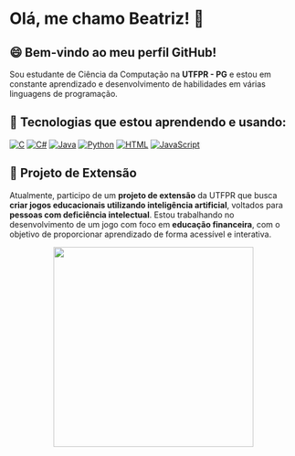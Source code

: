 # Olá, me chamo Beatriz! 👋

## 😄 Bem-vindo ao meu perfil GitHub!

Sou estudante de Ciência da Computação na **UTFPR - PG** e estou em constante aprendizado e desenvolvimento de habilidades em várias linguagens de programação.

## 🌱 Tecnologias que estou aprendendo e usando:

[![C](https://img.shields.io/badge/-C-black?style=flat&logo=c&logoColor=white)](https://en.wikipedia.org/wiki/C_(programming_language)) 
[![C#](https://img.shields.io/badge/-C%23-black?style=flat&logo=csharp&logoColor=white)](https://en.wikipedia.org/wiki/C_Sharp_(programming_language))
[![Java](https://img.shields.io/badge/-Java-black?style=flat&logo=java&logoColor=white)](https://en.wikipedia.org/wiki/Java_(programming_language))
[![Python](https://img.shields.io/badge/-Python-black?style=flat&logo=python&logoColor=white)](https://www.python.org/)
[![HTML](https://img.shields.io/badge/-HTML-black?style=flat&logo=html5&logoColor=white)](https://en.wikipedia.org/wiki/HTML)
[![JavaScript](https://img.shields.io/badge/-JavaScript-black?style=flat&logo=javascript&logoColor=white)](https://www.javascript.com/)

## 🔭 Projeto de Extensão

Atualmente, participo de um **projeto de extensão** da UTFPR que busca **criar jogos educacionais utilizando inteligência artificial**, voltados para **pessoas com deficiência intelectual**. Estou trabalhando no desenvolvimento de um jogo com foco em **educação financeira**, com o objetivo de proporcionar aprendizado de forma acessível e interativa.

<p align="center">
  <img src="https://super.abril.com.br/wp-content/uploads/2016/09/super_imggato_digitando_0.gif](https://tenor.com/pt-BR/view/boy-math-school-asia-study-gif-18879119" width="350">
</p>
<!--
**BeatrizAlvesSilva/BeatrizAlvesSilva** is a ✨ _special_ ✨ repository because its `README.md` (this file) appears on your GitHub profile.

Here are some ideas to get you started:

- 🔭 I’m currently working on ...
- 🌱 I’m currently learning ...
- 👯 I’m looking to collaborate on ...
- 🤔 I’m looking for help with ...
- 💬 Ask me about ...
- 📫 How to reach me: ...
- 😄 Pronouns: ...
- ⚡ Fun fact: ...
-->
